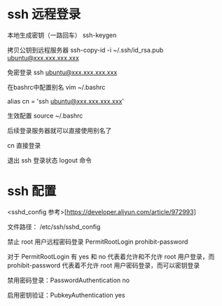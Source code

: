 # ssh 远程登录
本地生成密钥（一路回车） ssh-keygen

拷贝公钥到远程服务器 ssh-copy-id -i ~/.ssh/id_rsa.pub ubuntu@xxx.xxx.xxx.xxx

免密登录 ssh ubuntu@xxx.xxx.xxx.xxx

在bashrc中配置别名 vim ~/.bashrc 

alias cn = 'ssh ubuntu@xxx.xxx.xxx.xxx'

生效配置 source ~/.bashrc

后续登录服务器就可以直接使用别名了 

cn 直接登录

退出 ssh 登录状态 logout 命令

# ssh 配置
<sshd_config 参考>[https://developer.aliyun.com/article/972993]

文件路径： /etc/ssh/sshd_config

禁止 root 用户远程密码登录 PermitRootLogin prohibit-password

对于 PermitRootLogin 有 yes 和 no 代表着允许和不允许 root 用户登录，而 prohibit-password 代表着不允许 root 用户密码登录，而可以密钥登录

禁用密码登录：PasswordAuthentication no

启用密钥验证：PubkeyAuthentication yes
